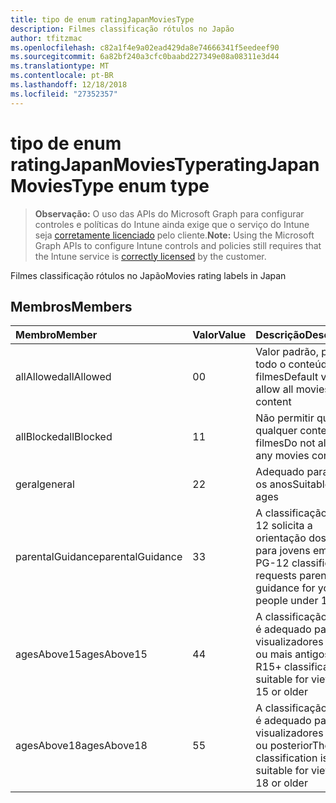 ```yaml
---
title: tipo de enum ratingJapanMoviesType
description: Filmes classificação rótulos no Japão
author: tfitzmac
ms.openlocfilehash: c82a1f4e9a02ead429da8e74666341f5eedeef90
ms.sourcegitcommit: 6a82bf240a3cfc0baabd227349e08a08311e3d44
ms.translationtype: MT
ms.contentlocale: pt-BR
ms.lasthandoff: 12/18/2018
ms.locfileid: "27352357"
---
```

# <a name="ratingjapanmoviestype-enum-type"></a><span data-ttu-id="2c4c8-103">tipo de enum ratingJapanMoviesType</span><span class="sxs-lookup"><span data-stu-id="2c4c8-103">ratingJapanMoviesType enum type</span></span>

> <span data-ttu-id="2c4c8-104">**Observação:** O uso das APIs do Microsoft Graph para configurar controles e políticas do Intune ainda exige que o serviço do Intune seja [corretamente licenciado](https://go.microsoft.com/fwlink/?linkid=839381) pelo cliente.</span><span class="sxs-lookup"><span data-stu-id="2c4c8-104">**Note:** Using the Microsoft Graph APIs to configure Intune controls and policies still requires that the Intune service is [correctly licensed](https://go.microsoft.com/fwlink/?linkid=839381) by the customer.</span></span>

<span data-ttu-id="2c4c8-105">Filmes classificação rótulos no Japão</span><span class="sxs-lookup"><span data-stu-id="2c4c8-105">Movies rating labels in Japan</span></span>
## <a name="members"></a><span data-ttu-id="2c4c8-106">Membros</span><span class="sxs-lookup"><span data-stu-id="2c4c8-106">Members</span></span>
|<span data-ttu-id="2c4c8-107">Membro</span><span class="sxs-lookup"><span data-stu-id="2c4c8-107">Member</span></span>|<span data-ttu-id="2c4c8-108">Valor</span><span class="sxs-lookup"><span data-stu-id="2c4c8-108">Value</span></span>|<span data-ttu-id="2c4c8-109">Descrição</span><span class="sxs-lookup"><span data-stu-id="2c4c8-109">Description</span></span>|
|:---|:---|:---|
|<span data-ttu-id="2c4c8-110">allAllowed</span><span class="sxs-lookup"><span data-stu-id="2c4c8-110">allAllowed</span></span>|<span data-ttu-id="2c4c8-111">0</span><span class="sxs-lookup"><span data-stu-id="2c4c8-111">0</span></span>|<span data-ttu-id="2c4c8-112">Valor padrão, permitir todo o conteúdo de filmes</span><span class="sxs-lookup"><span data-stu-id="2c4c8-112">Default value, allow all movies content</span></span>|
|<span data-ttu-id="2c4c8-113">allBlocked</span><span class="sxs-lookup"><span data-stu-id="2c4c8-113">allBlocked</span></span>|<span data-ttu-id="2c4c8-114">1</span><span class="sxs-lookup"><span data-stu-id="2c4c8-114">1</span></span>|<span data-ttu-id="2c4c8-115">Não permitir que qualquer conteúdo filmes</span><span class="sxs-lookup"><span data-stu-id="2c4c8-115">Do not allow any movies content</span></span>|
|<span data-ttu-id="2c4c8-116">geral</span><span class="sxs-lookup"><span data-stu-id="2c4c8-116">general</span></span>|<span data-ttu-id="2c4c8-117">2</span><span class="sxs-lookup"><span data-stu-id="2c4c8-117">2</span></span>|<span data-ttu-id="2c4c8-118">Adequado para todos os anos</span><span class="sxs-lookup"><span data-stu-id="2c4c8-118">Suitable for all ages</span></span>|
|<span data-ttu-id="2c4c8-119">parentalGuidance</span><span class="sxs-lookup"><span data-stu-id="2c4c8-119">parentalGuidance</span></span>|<span data-ttu-id="2c4c8-120">3</span><span class="sxs-lookup"><span data-stu-id="2c4c8-120">3</span></span>|<span data-ttu-id="2c4c8-121">A classificação PG-12 solicita a orientação dos pais para jovens em 12</span><span class="sxs-lookup"><span data-stu-id="2c4c8-121">The PG-12 classification requests parental guidance for young people under 12</span></span>|
|<span data-ttu-id="2c4c8-122">agesAbove15</span><span class="sxs-lookup"><span data-stu-id="2c4c8-122">agesAbove15</span></span>|<span data-ttu-id="2c4c8-123">4</span><span class="sxs-lookup"><span data-stu-id="2c4c8-123">4</span></span>|<span data-ttu-id="2c4c8-124">A classificação R15 + é adequado para os visualizadores de 15 ou mais antigos</span><span class="sxs-lookup"><span data-stu-id="2c4c8-124">The R15+ classification is suitable for viewers of 15 or older</span></span>|
|<span data-ttu-id="2c4c8-125">agesAbove18</span><span class="sxs-lookup"><span data-stu-id="2c4c8-125">agesAbove18</span></span>|<span data-ttu-id="2c4c8-126">5</span><span class="sxs-lookup"><span data-stu-id="2c4c8-126">5</span></span>|<span data-ttu-id="2c4c8-127">A classificação R18 + é adequado para os visualizadores de 18 ou posterior</span><span class="sxs-lookup"><span data-stu-id="2c4c8-127">The R18+ classification is suitable for viewers of 18 or older</span></span>|



